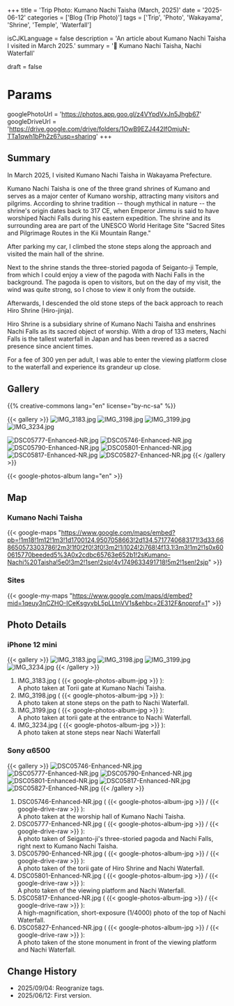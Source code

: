 +++
title = 'Trip Photo: Kumano Nachi Taisha (March, 2025)'
date = '2025-06-12'
categories = ['Blog (Trip Photo)']
tags = ['Trip', 'Photo', 'Wakayama', 'Shrine', 'Temple', 'Waterfall']

isCJKLanguage = false
description = 'An article about Kumano Nachi Taisha I visited in March 2025.'
summary = '📍 Kumano Nachi Taisha, Nachi Waterfall'

draft = false

# Params
googlePhotoUrl = 'https://photos.app.goo.gl/z4VYpdVxJn5Jhgb67'
googleDriveUrl = 'https://drive.google.com/drive/folders/1OwB9EZJ442IfOmjuN-TTa1qwh1bPh2z6?usp=sharing'
+++


## Summary

In March 2025, I visited Kumano Nachi Taisha in Wakayama Prefecture.

Kumano Nachi Taisha is one of the three grand shrines of Kumano and serves as a
major center of Kumano worship, attracting many visitors and pilgrims.
According to shrine tradition -- though mythical in nature -- the shrine's
origin dates back to 317 CE, when Emperor Jimmu is said to have worshiped Nachi
Falls during his eastern expedition.
The shrine and its surrounding area are part of the UNESCO World Heritage Site
"Sacred Sites and Pilgrimage Routes in the Kii Mountain Range."

After parking my car, I climbed the stone steps along the approach and visited
the main hall of the shrine.

Next to the shrine stands the three-storied pagoda of Seiganto-ji Temple, from
which I could enjoy a view of the pagoda with Nachi Falls in the background.
The pagoda is open to visitors, but on the day of my visit, the wind was quite
strong, so I chose to view it only from the outside.

Afterwards, I descended the old stone steps of the back approach to reach Hiro
Shrine (Hiro-jinja).

Hiro Shrine is a subsidiary shrine of Kumano Nachi Taisha and enshrines Nachi
Falls as its sacred object of worship.
With a drop of 133 meters, Nachi Falls is the tallest waterfall in Japan and
has been revered as a sacred presence since ancient times.

For a fee of 300 yen per adult, I was able to enter the viewing platform close
to the waterfall and experience its grandeur up close.


## Gallery

{{% creative-commons lang="en" license="by-nc-sa" %}}

{{< gallery >}}
<img src="IMG_3183.jpg" alt="IMG_3183.jpg" class="grid-w100" />
<img src="IMG_3198.jpg" alt="IMG_3198.jpg" class="grid-w33" />
<img src="IMG_3199.jpg" alt="IMG_3199.jpg" class="grid-w33" />
<img src="IMG_3234.jpg" alt="IMG_3234.jpg" class="grid-w33" />

<img src="DSC05777-Enhanced-NR.jpg" alt="DSC05777-Enhanced-NR.jpg" class="grid-w50" />
<img src="DSC05746-Enhanced-NR.jpg" alt="DSC05746-Enhanced-NR.jpg" class="grid-w50" />
<img src="DSC05790-Enhanced-NR.jpg" alt="DSC05790-Enhanced-NR.jpg" class="grid-w25" />
<img src="DSC05801-Enhanced-NR.jpg" alt="DSC05801-Enhanced-NR.jpg" class="grid-w25" />
<img src="DSC05817-Enhanced-NR.jpg" alt="DSC05817-Enhanced-NR.jpg" class="grid-w25" />
<img src="DSC05827-Enhanced-NR.jpg" alt="DSC05827-Enhanced-NR.jpg" class="grid-w25" />
{{< /gallery >}}

{{< google-photos-album lang="en" >}}


## Map

### Kumano Nachi Taisha

{{< google-maps "https://www.google.com/maps/embed?pb=!1m18!1m12!1m3!1d1700124.9507058663!2d134.5717740683171!3d33.668650573303786!2m3!1f0!2f0!3f0!3m2!1i1024!2i768!4f13.1!3m3!1m2!1s0x600615770beeded5%3A0x2cdbc65763e652b1!2sKumano-Nachi%20Taisha!5e0!3m2!1sen!2sjp!4v1749633491718!5m2!1sen!2sjp" >}}


### Sites

{{< google-my-maps "https://www.google.com/maps/d/embed?mid=1qeuy3nCZHO-ICeKsgyvbL5pLLtnVV1s&ehbc=2E312F&noprof=1" >}}


## Photo Details

### iPhone 12 mini

{{< gallery >}}
<img src="IMG_3183.jpg" alt="IMG_3183.jpg" class="grid-w25" />
<img src="IMG_3198.jpg" alt="IMG_3198.jpg" class="grid-w25" />
<img src="IMG_3199.jpg" alt="IMG_3199.jpg" class="grid-w25" />
<img src="IMG_3234.jpg" alt="IMG_3234.jpg" class="grid-w25" />
{{< /gallery >}}

1. IMG\_3183.jpg ( {{< google-photos-album-jpg >}} ):  
    A photo taken at Torii gate at Kumano Nachi Taisha.
1. IMG\_3198.jpg ( {{< google-photos-album-jpg >}} ):  
    A photo taken at stone steps on the path to Nachi Waterfall.
1. IMG\_3199.jpg ( {{< google-photos-album-jpg >}} ):  
    A photo taken at torii gate at the entrance to Nachi Waterfall.
1. IMG\_3234.jpg ( {{< google-photos-album-jpg >}} ):  
    A photo taken at stone steps near Nachi Waterfall


### Sony α6500

{{< gallery >}}
<img src="DSC05746-Enhanced-NR.jpg" alt="DSC05746-Enhanced-NR.jpg" class="grid-w50" />
<img src="DSC05777-Enhanced-NR.jpg" alt="DSC05777-Enhanced-NR.jpg" class="grid-w50" />
<img src="DSC05790-Enhanced-NR.jpg" alt="DSC05790-Enhanced-NR.jpg" class="grid-w25" />
<img src="DSC05801-Enhanced-NR.jpg" alt="DSC05801-Enhanced-NR.jpg" class="grid-w25" />
<img src="DSC05817-Enhanced-NR.jpg" alt="DSC05817-Enhanced-NR.jpg" class="grid-w25" />
<img src="DSC05827-Enhanced-NR.jpg" alt="DSC05827-Enhanced-NR.jpg" class="grid-w25" />
{{< /gallery >}}

1. DSC05746-Enhanced-NR.jpg ( {{< google-photos-album-jpg >}} / {{< google-drive-raw >}} ):  
    A photo taken at the worship hall of Kumano Nachi Taisha.
1. DSC05777-Enhanced-NR.jpg ( {{< google-photos-album-jpg >}} / {{< google-drive-raw >}} ):  
    A photo taken of Seiganto-ji's three-storied pagoda and Nachi Falls, right next to Kumano Nachi Taisha.
1. DSC05790-Enhanced-NR.jpg ( {{< google-photos-album-jpg >}} / {{< google-drive-raw >}} ):  
    A photo taken of the torii gate of Hiro Shrine and Nachi Waterfall.
1. DSC05801-Enhanced-NR.jpg ( {{< google-photos-album-jpg >}} / {{< google-drive-raw >}} ):  
    A photo taken of the viewing platform and Nachi Waterfall.
1. DSC05817-Enhanced-NR.jpg ( {{< google-photos-album-jpg >}} / {{< google-drive-raw >}} ):  
    A high-magnification, short-exposure (1/4000) photo of the top of Nachi Waterfall.
1. DSC05827-Enhanced-NR.jpg ( {{< google-photos-album-jpg >}} / {{< google-drive-raw >}} ):  
    A photo taken of the stone monument in front of the viewing platform and Nachi Waterfall.


## Change History

- 2025/09/04: Reogranize tags.
- 2025/06/12: First version.
